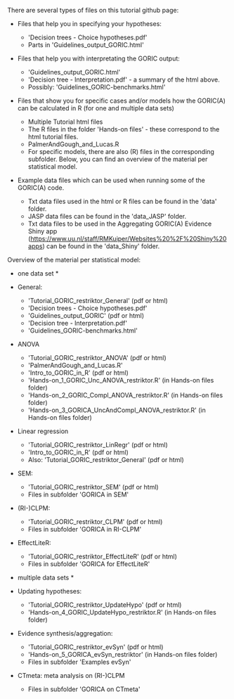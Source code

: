 
There are several types of files on this tutorial github page:

- Files that help you in specifying your hypotheses: 
	- 'Decision trees - Choice hypotheses.pdf'
	- Parts in 'Guidelines_output_GORIC.html'

- Files that help you with interpretating the GORIC output:
	- 'Guidelines_output_GORIC.html'
	- 'Decision tree - Interpretation.pdf' - a summary of the html above.
	- Possibly: 'Guidelines_GORIC-benchmarks.html'

- Files that show you for specific cases and/or models how the GORIC(A) can be calculated in R (for one and multiple data sets)
	- Multiple Tutorial html files 
	- The R files in the folder 'Hands-on files' - these correspond to the html tutorial files.
	- PalmerAndGough_and_Lucas.R
	- For specific models, there are also (R) files in the corresponding subfolder.
Below, you can find an overview of the material per statistical model.

- Example data files which can be used when running some of the GORIC(A) code.
	- Txt data files used in the html or R files can be found in the 'data' folder.
	- JASP data files can be found in the 'data_JASP' folder.
	- Txt data files to be used in the Aggregating GORIC(A) Evidence Shiny app 
	  (https://www.uu.nl/staff/RMKuiper/Websites%20%2F%20Shiny%20apps) can be found in the 'data_Shiny' folder.


Overview of the material per statistical model:

* one data set *

- General:
	- 'Tutorial_GORIC_restriktor_General' (pdf or html)
	- 'Decision trees - Choice hypotheses.pdf'
	- 'Guidelines_output_GORIC' (pdf or html)
	- 'Decision tree - Interpretation.pdf'
	- 'Guidelines_GORIC-benchmarks.html'

- ANOVA
	- 'Tutorial_GORIC_restriktor_ANOVA' (pdf or html)
	- 'PalmerAndGough_and_Lucas.R'
	- 'Intro_to_GORIC_in_R' (pdf or html)
	- 'Hands-on_1_GORIC_Unc_ANOVA_restriktor.R' (in Hands-on files folder)
	- 'Hands-on_2_GORIC_Compl_ANOVA_restriktor.R' (in Hands-on files folder)
	- 'Hands-on_3_GORICA_UncAndCompl_ANOVA_restriktor.R' (in Hands-on files folder)

- Linear regression
	- 'Tutorial_GORIC_restriktor_LinRegr' (pdf or html)
	- 'Intro_to_GORIC_in_R' (pdf or html)
	- Also: 'Tutorial_GORIC_restriktor_General' (pdf or html)

- SEM:
	- 'Tutorial_GORIC_restriktor_SEM' (pdf or html)
	- Files in subfolder 'GORICA in SEM'

- (RI-)CLPM:
	- 'Tutorial_GORIC_restriktor_CLPM' (pdf or html)
	- Files in subfolder 'GORICA in RI-CLPM'

- EffectLiteR:
	- 'Tutorial_GORIC_restriktor_EffectLiteR' (pdf or html)
	- Files in subfolder 'GORICA for EffectLiteR'

* multiple data sets *

- Updating hypotheses: 
	- 'Tutorial_GORIC_restriktor_UpdateHypo' (pdf or html)
	- 'Hands-on_4_GORIC_UpdateHypo_restriktor.R' (in Hands-on files folder)

- Evidence synthesis/aggregation:
	- 'Tutorial_GORIC_restriktor_evSyn' (pdf or html)
	- 'Hands-on_5_GORICA_evSyn_restriktor' (in Hands-on files folder)
	- Files in subfolder 'Examples evSyn'

- CTmeta: meta analysis on (RI-)CLPM
	- Files in subfolder 'GORICA on CTmeta'